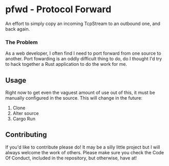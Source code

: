 pfwd - Protocol Forward
=======================

An effort to simply copy an incoming TcpStream to an outbound one, and back again.

### The Problem

As a web developer, I often find I need to port forward from one source to another. Port fowarding
is an oddly difficult thing to do, do I thought I'd try to hack together a Rust application to do
the work for me.

Usage
-----

Right now to get even the vaguest amount of use out of this, it must be
manually configured in the source. This will change in the future:

1. Clone
2. Alter source
3. Cargo Run

Contributing
------------

If you'd like to contribute please do! It may be a silly little project but I
will always welcome the work of others. Please make sure you check the Code
Of Conduct, included in the repository, but otherwise, have at!
